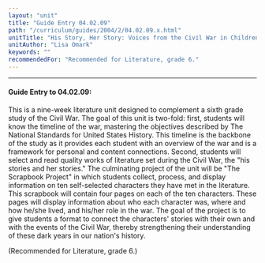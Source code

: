 ```yaml
---
layout: "unit"
title: "Guide Entry 04.02.09"
path: "/curriculum/guides/2004/2/04.02.09.x.html"
unitTitle: "His Story, Her Story: Voices from the Civil War in Children's Literature"
unitAuthor: "Lisa Omark"
keywords: ""
recommendedFor: "Recommended for Literature, grade 6."
---
```

<body>
<hr/>
 <h4>
  Guide Entry to 04.02.09:
 </h4>
 <p>
  This is a nine-week literature unit designed to complement a sixth grade study of the Civil War. The goal of this unit is two-fold: first, students will know the timeline of the war, mastering the objectives described by The National Standards for United States History. This timeline is the backbone of the study as it provides each student with an overview of the war and is a framework for personal and content connections. Second, students will select and read quality works of literature set during the Civil War, the "his stories and her stories." The culminating project of the unit will be "The Scrapbook Project" in which students collect, process, and display information on ten self-selected characters they have met in the literature. This scrapbook will contain four pages on each of the ten characters. These pages will display information about who each character was, where and how he/she lived, and his/her role in the war. The goal of the project is to give students a format to connect the characters' stories with their own and with the events of the Civil War, thereby strengthening their understanding of these dark years in our nation's history.
 </p>
<p>
  (Recommended for Literature, grade 6.)
 </p>


</body>